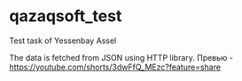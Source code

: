 # qazaqsoft_test

Test task of Yessenbay Assel

The data is fetched from JSON using HTTP library.
Превью - https://youtube.com/shorts/3dwFfQ_MEzc?feature=share
